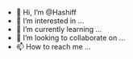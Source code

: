 - 👋 Hi, I’m @Hashiff
- 👀 I’m interested in ...
- 🌱 I’m currently learning ...
- 💞️ I’m looking to collaborate on ...
- 📫 How to reach me ...

<!---
Hashiff/Hashiff is a ✨ special ✨ repository because its `README.md` (this file) appears on your GitHub profile.
You can click the Preview link to take a look at your changes.
--->
